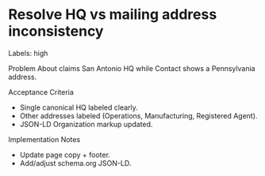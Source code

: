 # Resolve HQ vs mailing address inconsistency

Labels: high

Problem
About claims San Antonio HQ while Contact shows a Pennsylvania address.

Acceptance Criteria
- Single canonical HQ labeled clearly.
- Other addresses labeled (Operations, Manufacturing, Registered Agent).
- JSON-LD Organization markup updated.

Implementation Notes
- Update page copy + footer.
- Add/adjust schema.org JSON-LD.
